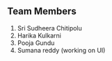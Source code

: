 ## Team Members

1. Sri Sudheera Chitipolu
2. Harika Kulkarni
3. Pooja Gundu
4. Sumana reddy (working on UI)
